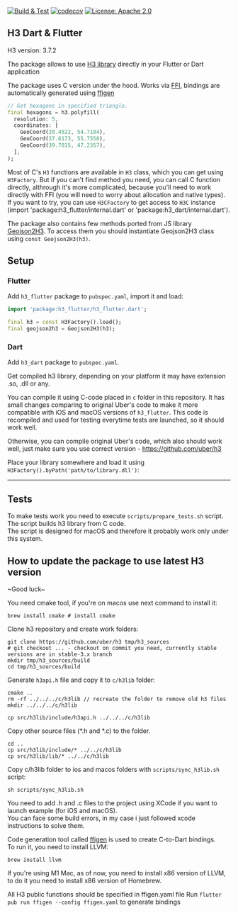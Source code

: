 <p>
<a href="https://github.com/festelo/h3_flutter/actions"><img src="https://github.com/festelo/h3_flutter/actions/workflows/tests.yml/badge.svg" alt="Build & Test"></a>
<a href="https://codecov.io/gh/festelo/h3_flutter"><img src="https://codecov.io/gh/festelo/h3_flutter/branch/master/graph/badge.svg" alt="codecov"></a>
<a href="https://opensource.org/licenses/Apache-2.0"><img src="https://img.shields.io/badge/License-Apache_2.0-blue.svg" alt="License: Apache 2.0"></a>
</p>

## H3 Dart & Flutter

H3 version: 3.7.2

The package allows to use [H3 library](https://github.com/uber/h3) directly in your Flutter or Dart application

The package uses C version under the hood. 
Works via [FFI](https://pub.dev/packages/ffi), bindings are automatically generated using [ffigen](https://pub.dev/packages/ffige)

```dart
// Get hexagons in specified triangle.
final hexagons = h3.polyfill(
  resolution: 5,
  coordinates: [
    GeoCoord(20.4522, 54.7104),
    GeoCoord(37.6173, 55.7558),
    GeoCoord(39.7015, 47.2357),
  ],
);
```  

Most of C's `H3` functions are available in `H3` class, which you can get using `H3Factory`. But if you can't find method you need, you can call C function directly, althrough it's more complicated, because you'll need to work directly with FFI (you will need to worry about allocation and native types). If you want to try, you can use `H3CFactory` to get access to `H3C` instance (import 'package:h3_flutter/internal.dart' or 'package:h3_dart/internal.dart').

The package also contains few methods ported from JS library [Geojson2H3](https://github.com/uber/geojson2h3).
To access them you should instantiate Geojson2H3 class using `const Geojson2H3(h3)`.

## Setup
### Flutter

Add `h3_flutter` package to `pubspec.yaml`, import it and load:
```dart
import 'package:h3_flutter/h3_flutter.dart';

final h3 = const H3Factory().load();
final geojson2h3 = Geojson2H3(h3);
```


### Dart

Add `h3_dart` package to `pubspec.yaml`.

Get compiled h3 library, depending on your platform it may have extension .so, .dll or any.

You can compile it using C-code placed in `c` folder in this repository. It has small changes comparing to original Uber's code to make it more compatible with iOS and macOS versions of `h3_flutter`. This code is recompiled and used for testing everytime tests are launched, so it should work well.

Otherwise, you can compile original Uber's code, which also should work well, just make sure you use correct version - https://github.com/uber/h3

Place your library somewhere and load it using `H3Factory().byPath('path/to/library.dll')`:
  
-------------
## Tests

To make tests work you need to execute `scripts/prepare_tests.sh` script. The script builds h3 library from C code.  
The script is designed for macOS and therefore it probably work only under this system.  
  
## How to update the package to use latest H3 version

\~Good luck\~
  

You need cmake tool, if you're on macos use next command to install it:
```
brew install cmake # install cmake
```

Clone h3 repository and create work folders:
```
git clone https://github.com/uber/h3 tmp/h3_sources 
# git checkout ... - checkout on commit you need, currently stable versions are in stable-3.x branch
mkdir tmp/h3_sources/build
cd tmp/h3_sources/build
```

Generate `h3api.h` file and copy it to `c/h3lib` folder:
```
cmake ..
rm -rf ../../../c/h3lib // recreate the folder to remove old h3 files
mkdir ../../../c/h3lib

cp src/h3lib/include/h3api.h ../../../c/h3lib
```

Copy other source files (*.h and *.c) to the folder.
```
cd ..
cp src/h3lib/include/* ../../c/h3lib
cp src/h3lib/lib/* ../../c/h3lib
```

Copy c/h3lib folder to ios and macos folders with `scripts/sync_h3lib.sh` script:
```
sh scripts/sync_h3lib.sh
```

You need to add .h and .c files to the project using XCode if you want to launch example (for iOS and macOS).  
You can face some build errors, in my case i just followed xcode instructions to solve them.  

Code generation tool called [ffigen](https://pub.dev/packages/ffige) is used to create C-to-Dart bindings.  
To run it, you need to install LLVM:
```
brew install llvm
```
If you're using M1 Mac, as of now, you need to install x86 version of LLVM, to do it you need to install x86 version of Homebrew.

All H3 public functions should be specified in ffigen.yaml file
Run `flutter pub run ffigen --config ffigen.yaml` to generate bindings